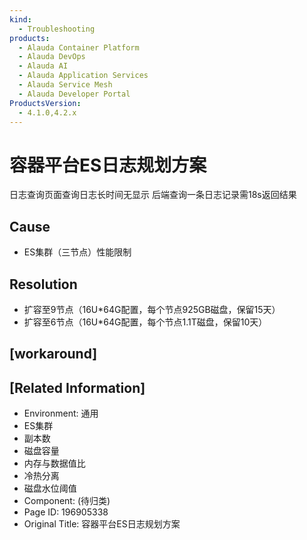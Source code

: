 ```yaml
---
kind:
  - Troubleshooting
products:
  - Alauda Container Platform
  - Alauda DevOps
  - Alauda AI
  - Alauda Application Services
  - Alauda Service Mesh
  - Alauda Developer Portal
ProductsVersion:
  - 4.1.0,4.2.x
---
```

<!-- A type of document that involves encountering a fault, diagnosing it, performing root cause analysis, and providing solutions. -->

# 容器平台ES日志规划方案

日志查询页面查询日志长时间无显示 后端查询一条日志记录需18s返回结果

## Cause
- ES集群（三节点）性能限制

## Resolution
- 扩容至9节点（16U*64G配置，每个节点925GB磁盘，保留15天）
- 扩容至6节点（16U*64G配置，每个节点1.1T磁盘，保留10天）

## [workaround]

## [Related Information]
- Environment: 通用
- ES集群
- 副本数
- 磁盘容量
- 内存与数据值比
- 冷热分离
- 磁盘水位阈值
- Component: (待归类)
- Page ID: 196905338
- Original Title: 容器平台ES日志规划方案
